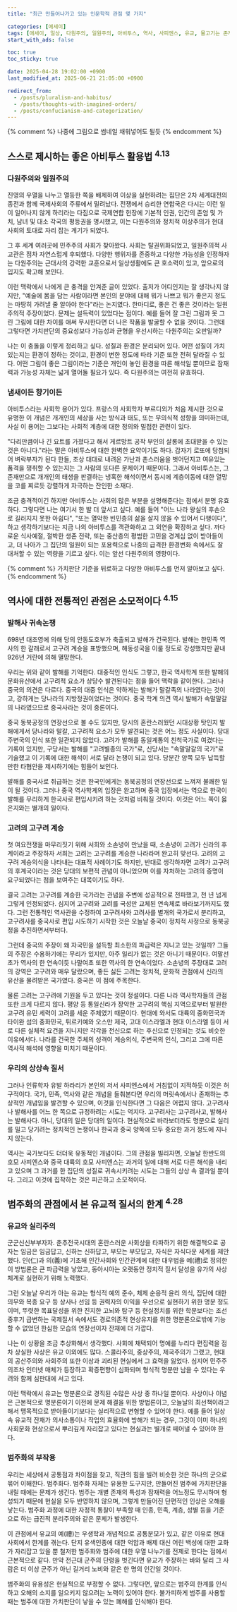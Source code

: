 ```yaml
---
title: "최근 만들어나가고 있는 인문학적 관점 몇 가지"

categories: [에세이]
tags: [에세이, 일상, 다원주의, 일원주의, 아비투스, 역사, 사피엔스, 유교, 물고기는 존재하지 않는다]
start_with_ads: false

toc: true
toc_sticky: true

date: 2025-04-28 19:02:00 +0900
last_modified_at: 2025-06-21 21:05:00 +0900

redirect_from:
  - /posts/pluralism-and-habitus/
  - /posts/thoughts-with-imagined-orders/
  - /posts/confucianism-and-categorization/
---
```


{% comment %}
나중에 그림으로 썸네일 채워넣어도 될듯
{% endcomment %}

## **스스로 제시하는 좋은 아비투스 활용법 <sup>4.13</sup>**

### **다원주의와 일원주의**

진영의 우열을 나누고 열등한 쪽을 배제하여 이상을 실현하려는 집단은 2차 세계대전의 종전과 함께 국제사회의 주류에서 밀려났다. 전쟁에서 승리한 연합국은 다시는 이런 일이 일어나지 않게 하리라는 다짐으로 국제연합 헌장에 기본적 인권, 인간의 존엄 및 가치, 남녀 및 대소 각국의 평등권을 명시했고, 이는 다원주의와 정치적 이상주의가 현대 사회의 토대로 자리 잡는 계기가 되었다.

그 후 세계 여러곳에 민주주의 사회가 찾아왔다. 사회는 탈권위화되었고, 일원주의적 사고관은 점차 자연스럽게 후퇴했다. 다양한 행위자를 존중하고 다양한 가능성을 인정하자는 다원주의는 근대사의 강력한 교훈으로서 일상생활에도 큰 호소력이 있고, 앞으로의 입지도 확고해 보인다.

이런 맥락에서 나에게 큰 충격을 안겨준 글이 있었다. 출저가 어디인지는 잘 생각나지 않지만, "예술에 몸을 담는 사람이라면 본인의 분야에 대해 뭐가 나쁘고 뭐가 좋은지 정도는 마땅히 가려낼 줄 알아야 한다"라는 논지였다. 한마디로, 좋은 건 좋은 것이라는 일원주의적 주장이었다. 문제는 설득력이 있었다는 점이다. 예를 들어 잘 그린 그림과 못 그린 그림에 대한 차이를 애써 무시한다면 더 나은 작품을 발굴할 수 없을 것이다. 그런데 그렇다면 가치판단의 중요성보다 가능성과 균형을 우선시하는 다원주의는 오판일까?

나는 이 충돌을 이렇게 정리하고 싶다. 성질과 환경은 분리되어 있다. 어떤 성질이 가치있는지는 환경이 정하는 것이고, 환경이 변한 정도에 따라 기준 또한 전혀 달라질 수 있다. 어떤 그림이 좋은 그림이라는 기준은 개인이 놓인 환경을 따른 해석일 뿐이므로 잠재력과 가능성 자체는 넓게 열어둘 필요가 있다. 즉 다원주의는 여전히 유효하다.

### **냄새이든 향기이든**

아비투스라는 사회학 용어가 있다. 프랑스의 사회학자 부르디외가 처음 제시한 것으로 유명한 이 개념은 개개인의 세상을 사는 방식과 태도, 또는 무의식적 성향을 의미하는데, 사실 이 용어는 그보다는 사회적 계층에 대한 정의와 밀접한 관련이 있다.

"다리만큼이나 긴 요트를 가졌다고 해서 게르망트 공작 부인의 살롱에 초대받을 수 있는 것은 아니다."라는 말은 아비투스에 대한 완벽한 요약이기도 하다. 갑자기 로또에 당첨되어 벼락부자가 된다 한들, 조상 대대로 내려온 가난과 촌스러움을 벗어던지고 여유있는 품격을 쟁취할 수 있는지는 그 사람의 또다른 문제이기 때문이다. 그래서 아비투스는, 그 존재만으로 개개인의 태생을 판결하는 냉혹한 해석이면서 동시에 계층이동에 대한 열망을 코를 찌르듯 강렬하게 자극하는 잔인한 소재다.

조금 충격적이긴 하지만 아비투스는 사회의 많은 부분을 설명해준다는 점에서 분명 유효하다. 그렇다면 나는 여기서 한 발 더 앞서고 싶다. 예를 들어 "어느 나라 왕실의 후손으로 길러지지 못한 아쉽다", "또는 열악한 빈민층의 삶을 살지 않을 수 있어서 다행이다", 하고 생각하기보다는 지금 나의 아비투스를 객관화하고 그 외연을 확장하고 싶다. 까다로운 식사예절, 절박한 생존 전략, 또는 중산층의 평범한 고민을 경계심 없이 받아들이고, 더 나아가 그 집단의 일원이 되는 포용력으로 나중의 급격한 환경변화 속에서도 잘 대처할 수 있는 역량을 기르고 싶다. 이는 앞선 다원주의의 영향이다.

{% comment %}
가치판단 기준을 뒤로하고 다양한 아비투스를 먼저 알아보고 싶다.
{% endcomment %}

## **역사에 대한 전통적인 관점은 소모적이다 <sup>4.15</sup>**

### **발해사 귀속논쟁**

698년 대조영에 의해 당의 안동도호부가 축출되고 발해가 건국된다. 발해는 한민족 역사의 한 갈래로서 고구려 계승을 표방했으며, 해동성국을 이룰 정도로 강성했지만 끝내 926년 거란에 의해 멸망한다.

우리는 위와 같이 발해를 기억한다. 대중적인 인식도 그렇고, 한국 역사학계 또한 발해의 문화유산에서 고구려적 요소가 상당수 발견된다는 점을 들어 맥락을 같이한다. 그러나 중국의 의견은 다르다. 중국의 대중 인식은 약하게는 발해가 말갈족의 나라였다는 것이고, 강하게는 당나라의 지방정권이었다는 것이다. 중국 학계 의견 역시 발해가 속말말갈의 나라였으므로 중국사라는 것이 중론이다.

중국 동북공정의 연장선으로 볼 수도 있지만, 당시의 혼란스러웠던 시대상황 탓인지 발해에게서 당나라와 말갈, 고구려적 요소가 모두 발견되는 것은 어느 정도 사실이다. 당대 주변국의 인식 또한 일관되지 않았다. 고려가 발해를 동일계통의 친척국가로 여겼다는 기록이 있지만, 구당서는 발해를 "고려별종의 국가"로, 신당서는 "속말말갈의 국가"로 기술했고 이 기록에 대한 해석이 서로 달라 논쟁이 되고 있다. 당분간 양쪽 모두 납득할만한 타협안을 제시하기에는 힘들어 보인다.

발해를 중국사로 취급하는 것은 한국인에게는 동북공정의 연장선으로 느껴져 불쾌한 일이 될 것이다. 그러나 중국 역사학계의 입장은 완고하며 중국 입장에서는 역으로 한국이 발해를 무리하게 한국사로 편입시키려 하는 것처럼 비춰질 것이다. 이것은 어느 쪽이 옳은지와는 별개의 일이다.

### **고려의 고구려 계승**

첫 여요전쟁을 마무리짓기 위해 서희와 소손녕이 만났을 때, 소손녕이 고려가 신라의 후계이라고 주장하자 서희는 고려는 고구려를 계승한 나라라며 완고히 맞선다. 고려의 고구려 계승의식을 나타내는 대표적 사례이기도 하지만, 반대로 생각하자면 고려가 고구려의 후계국이라는 것은 당대의 보편적 관념이 아니었으며 이를 자처하는 고려의 증명이 요구되었다는 점을 보여주는 대목이기도 하다.

결국 고려는 고구려를 계승한 국가라는 관념을 주변에 성공적으로 전파했고, 천 년 넘게 그렇게 인정되었다. 심지어 고구려와 고려를 국성만 교체된 연속체로 바라보기까지도 했다. 그런 전통적인 역사관을 수정하여 고구려사와 고려사를 별개의 국가로서 분리하고, 고구려사를 중국사로 편입 시도하기 시작한 것은 오늘날 중국이 정치적 사정으로 동북공정을 추진하면서부터다.

그런데 중국의 주장이 왜 자국민을 설득할 최소한의 파급력은 지니고 있는 것일까? 그들의 주장은 수용하기에는 무리가 있지만, 아주 일리가 없는 것은 아니기 때문이다. 여말선초가 역사의 한 연속이듯 나말여초 또한 역사의 한 연속이었다. 소손녕의 주장대로 고려의 강역은 고구려와 매우 달랐으며, 좋든 싫든 고려는 정치적, 문화적 관점에서 신라의 유산을 물려받은 국가였다. 중국은 이 점에 주목한다.

물론 고려는 고구려에 기원을 두고 있다는 것이 정설이다. 다른 나라 역사학자들의 관점 또한 크게 다르지 않다. 평양 등 통일신라가 장악한 고구려의 핵심 지역으로부터 발원한 고구려 유민 세력이 고려를 세운 주체였기 때문이다. 현대에 와서도 대륙의 중화민국과 타이완 섬의 중화민국, 튀르키예와 오스만 제국, 고대 이스라엘과 현대 이스라엘 등이 서로 다른 실체적 요건을 지니지만 각각을 전신으로 하는 후신으로 인정되는 것도 비슷한 이유에서다. 나라를 건국한 주체의 성격이 계승의식, 주변국의 인식, 그리고 그에 따른 역사적 해석에 영향을 미치기 때문이다.

### **우리의 상상속 질서**

그러나 인류학자 유발 하라리가 본인의 저서 사피엔스에서 거침없이 지적하듯 이것은 허구적이다. 국가, 민족, 역사와 같은 개념을 들춰본다면 우리의 머릿속에서나 존재하는 추상적인 개념임을 발견할 수 있으며, 이것을 인식한다면 그 다음은 어렵지 않다. 고구려사나 발해사를 어느 한 쪽으로 규정하려는 시도는 억지다. 고구려사는 고구려사고, 발해사는 발해사다. 아니, 당대의 일은 당대의 일이다. 현실적으로 바라보더라도 명분으로 실리를 밀고 당기려는 정치적인 논쟁이나 한국과 중국 양쪽에 모두 중요한 과거 정도에 지나지 않는다.

역사는 국가보다도 더더욱 유동적인 개념이다. 그의 관점을 빌리자면, 오늘날 한반도의 호모 사피엔스와 중국 대륙의 호모 사피엔스는 과거의 일에 대해 서로 다른 해석을 내리고 있으며 그 과거를 한 집단의 성질로 귀속시키려는 시도는 그들의 상상 속 결과일 뿐이다. 그리고 이것에 집착하는 것은 피곤하고 소모적이다.

## **범주화의 관점에서 본 유교적 질서의 한계 <sup>4.28</sup>**

### **유교와 실리주의**

군군신신부부자자. 춘추전국시대의 혼란스러운 사회상을 타파하기 위한 해결책으로 공자는 임금은 임금답고, 신하는 신하답고, 부모는 부모답고, 자식은 자식다운 세계를 제안했다. 인(仁)과 의(義)에 기초해 인간사회와 인간관계에 대한 대우법을 예(禮)로 정의한 이 방법론은 큰 파급력을 낳았고, 동아시아는 오랫동안 정치적 질서 달성을 유가의 사상체계로 실현하기 위해 노력했다.

그런 오늘날 우리가 아는 유교는 형식적 예의 준수, 체제 순응적 윤리 의식, 집단에 대한 의무와 복종 요구 등 상사나 선임 등 권력자의 이익을 우선으로 실현하기 위한 명분 정도이며, 뚜렷한 목표달성을 위한 진지한 고뇌와 탐구 등 현실정치를 위한 학문보다는 조선 중후기 급변하는 국제질서 속에서도 경로의존적 현상유지를 위한 명분론으로밖에 기능할 수 없었던 한심한 모습의 연장선이자 잔재에 더 가깝다.

나는 이 상황을 조금 추상화해서 생각했다. 사회에 채택되어 명예를 누리다 편집력을 점차 상실한 사상은 유교 이외에도 많다. 스콜라주의, 중상주의, 제국주의가 그랬고, 현대의 공산주의와 사회주의 또한 이상과 괴리된 현실에서 그 효력을 잃었다. 심지어 민주주의조차 인터넷 매체가 등장하고 확증편향이 심화되며 형식적 명분만 남을 수 있다는 우려와 함께 심판대에 서고 있다.

이런 맥락에서 유교는 명분론으로 경직된 수많은 사상 중 하나일 뿐이다. 사상이나 이념은 근본적으로 명분론이기 이전에 문제 해결을 위한 방법론이고, 오늘날의 최선책이라고 해서 맹목적으로 받아들이기보다는 실리적으로 변형할 수 있어야 한다. 예를 들어 일상 속 유교적 잔재가 의사소통이나 작업의 효율화에 방해가 되는 경우, 그것이 이미 하나의 사회문화 현상으로서 뿌리깊게 자리잡고 있다는 현실과는 별개로 떼어낼 수 있어야 한다.

### **범주화의 부작용**

우리는 세상에서 공통점과 차이점을 찾고, 직관의 힘을 빌려 비슷한 것은 하나의 군으로 묶어 이해한다. 범주화다. 범주화 자체는 유용한 도구지만, 만들어진 범주에 가치판단을 내릴 때에는 문제가 생긴다. 범주는 개별 존재의 특성과 잠재력을 어느정도 무시하며 형성되기 때문에 현실을 모두 반영하지 않으며, 그렇게 만들어진 단편적인 인상은 오해를 낳는다. 범주화 과정에 대한 자정적 통찰이 부족할 때 인종, 민족, 계층, 성별 등을 기준으로 하는 급진적 분리주의와 같은 문제가 발생한다.

이 관점에서 유교의 예(禮)는 우생학과 개념적으로 공통분모가 있고, 같은 이유로 현대 사회에서 한계를 겪는다. 단지 유색인종에 대한 억압과 배제 대신 어린 백성에 대한 교화가 자리잡고 있을 뿐 철저한 범주화와 범주에 대한 우열 나누기를 전제로 한다는 점에서 근본적으로 같다. 만약 전근대 군주의 단령을 벗긴다면 유교가 주장하는 바와 달리 그 사람은 더 이상 군주가 아닌 길거리 노비와 같은 한 명의 인간일 것이다.

범주화의 유용성은 현실적으로 부정할 수 없다. 그렇다면, 앞으로는 범주의 한계를 인식하고 오해의 소지를 일으키지 않으려는 노력이 있어야 한다. 불가피하게 범주를 사용할 때는 범주에 대한 가치판단이 낳을 수 있는 폐해를 인식해야 한다.